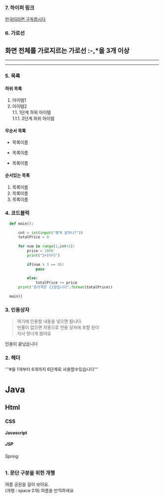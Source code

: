 ### 7. 하이퍼 링크
[한국이라면 구독합시다](https://www.youtube.com/@calmdownman_data)

### 6. 가로선
화면 전체를 가로지르는 가로선  :-,*을 3개 이상
---
***
---

### 5. 목록
#### 하위 목록
1.  아이템1  
1.  아이템2  
   1.1.   1단계 하위 아이템  
     1.1.1.   2단계 하위 아이템
#### 무순서 목록
* 목록이름
- 목록이름
+ 목록이름

#### 순서있는 목록
1. 목록이름
1. 목록이름
1. 목록이름

### 4. 코드블럭
```python
  def main():
  
      cnt = int(input("몇개 살꺼니?"))
      totalPrice = 0
  
      for num in range(1,cnt+1):
          price = 1000
          print("2+1이다")
  
          if(num % 3 == 0):
              pass
  
          else:
              totalPrice += price
      print("총가격은 {}원입니다".format(totalPrice))
  
  main() 
```

### 3. 인용상자
> 여기에 인용할 내용을 넣으면 됩니다.  
> 빈줄이 없으면 자동으로 인용 상자에 포함 된다  
식사 맛나게 했어요

인용이 끝났습니다

### 2. 헤더
'''#을 1개부터 6개까지 6단계로 사용할수있습니다'''

# Java
## Html
### CSS
#### Javascript
##### JSP
###### Spring



### 1. 문단 구분을 위한 개행
여름 공원을 걸어 보아요.  
(개행 : space 2개)
여름을 만끽하세요
